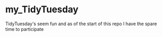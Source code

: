 # my_TidyTuesday
TidyTuesday's seem fun and as of the start of this repo I have the spare time to participate
